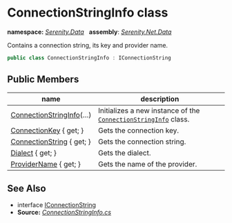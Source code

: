 # ConnectionStringInfo class
**namespace:** *[Serenity.Data](../README.md#serenity.data-namespace)*   **assembly**: *[Serenity.Net.Data](../README.md)*

Contains a connection string, its key and provider name.

```csharp
public class ConnectionStringInfo : IConnectionString
```

## Public Members

| name | description |
| --- | --- |
| [ConnectionStringInfo](ConnectionStringInfo/ConnectionStringInfo.md)(…) | Initializes a new instance of the [`ConnectionStringInfo`](ConnectionStringInfo.md) class. |
| [ConnectionKey](ConnectionStringInfo/ConnectionKey.md) { get; } | Gets the connection key. |
| [ConnectionString](ConnectionStringInfo/ConnectionString.md) { get; } | Gets the connection string. |
| [Dialect](ConnectionStringInfo/Dialect.md) { get; } | Gets the dialect. |
| [ProviderName](ConnectionStringInfo/ProviderName.md) { get; } | Gets the name of the provider. |

## See Also

* interface [IConnectionString](IConnectionString.md)
* **Source:** *[ConnectionStringInfo.cs](https://github.com/serenity-is/Serenity/blob/master/src/Serenity.Net.Data/Connections/ConnectionStringInfo.cs)*